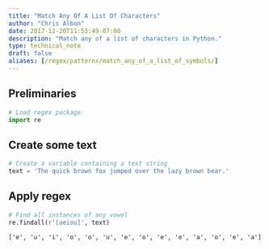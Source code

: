```yaml
---
title: "Match Any Of A List Of Characters"
author: "Chris Albon"
date: 2017-12-20T11:53:49-07:00
description: "Match any of a list of characters in Python."
type: technical_note
draft: false
aliases: [/regex/patterns/match_any_of_a_list_of_symbols/]
---
```

## Preliminaries


```python
# Load regex package
import re
```

## Create some text


```python
# Create a variable containing a text string
text = 'The quick brown fox jumped over the lazy brown bear.'
```

## Apply regex


```python
# Find all instances of any vowel
re.findall(r'[aeiou]', text)
```




    ['e', 'u', 'i', 'o', 'o', 'u', 'e', 'o', 'e', 'e', 'a', 'o', 'e', 'a']


